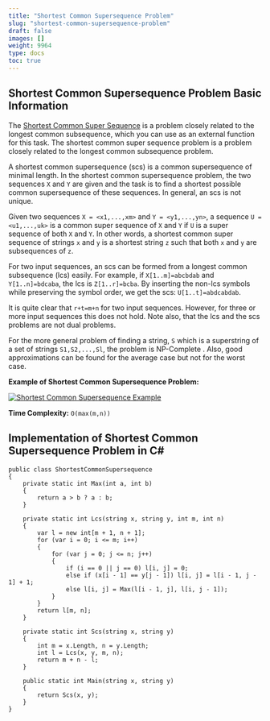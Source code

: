 ```yaml
---
title: "Shortest Common Supersequence Problem"
slug: "shortest-common-supersequence-problem"
draft: false
images: []
weight: 9964
type: docs
toc: true
---
```


## Shortest Common Supersequence Problem Basic Information
The [Shortest Common Super Sequence][1] is a problem closely related to the longest common subsequence, which you can use as an external function for this task. The shortest common super sequence problem is a problem closely related to the longest common subsequence problem.

A shortest common supersequence (scs) is a common supersequence of minimal length. In the shortest common supersequence problem, the two sequences `X` and `Y` are given and the task is to find a shortest possible common supersequence of these sequences. In general, an scs is not unique.

Given two sequences `X = <x1,...,xm>` and `Y = <y1,...,yn>`, a sequence `U = <u1,...,uk>` is a common super sequence of `X` and `Y` if `U` is a super sequence of both `X` and `Y`. In other words, a shortest common super sequence of strings `x` and `y` is a shortest string `z` such that both `x` and `y` are subsequences of `z`.

For two input sequences, an scs can be formed from a longest common subsequence (lcs) easily. For example, if `X[1..m]=abcbdab` and `Y[1..n]=bdcaba`, the lcs is `Z[1..r]=bcba`. By inserting the non-lcs symbols while preserving the symbol order, we get the scs: `U[1..t]=abdcabdab`.

It is quite clear that `r+t=m+n` for two input sequences. However, for three or more input sequences this does not hold. Note also, that the lcs and the scs problems are not dual problems.

For the more general problem of finding a string, `S` which is a superstring of a set of strings `S1,S2,...,Sl`, the problem is NP-Complete . Also, good approximations can be found for the average case but not for the worst case.

**Example of Shortest Common Supersequence Problem:**

[![Shortest Common Supersequence Example][2]][2]

**Time Complexity:** `O(max(m,n))`

  [1]: https://en.wikipedia.org/wiki/Shortest_common_supersequence_problem
  [2]: https://i.stack.imgur.com/9i38E.jpg

## Implementation of Shortest Common Supersequence Problem in C#
    public class ShortestCommonSupersequence
    {
        private static int Max(int a, int b)
        {
            return a > b ? a : b;
        }
        
        private static int Lcs(string x, string y, int m, int n)
        {
            var l = new int[m + 1, n + 1];
            for (var i = 0; i <= m; i++)
            {
                for (var j = 0; j <= n; j++)
                {
                    if (i == 0 || j == 0) l[i, j] = 0;
                    else if (x[i - 1] == y[j - 1]) l[i, j] = l[i - 1, j - 1] + 1;
                    else l[i, j] = Max(l[i - 1, j], l[i, j - 1]);
                }
            }
            return l[m, n];
        }

        private static int Scs(string x, string y)
        {
            int m = x.Length, n = y.Length;
            int l = Lcs(x, y, m, n);
            return m + n - l;
        }

        public static int Main(string x, string y)
        {
            return Scs(x, y);
        }
    }

